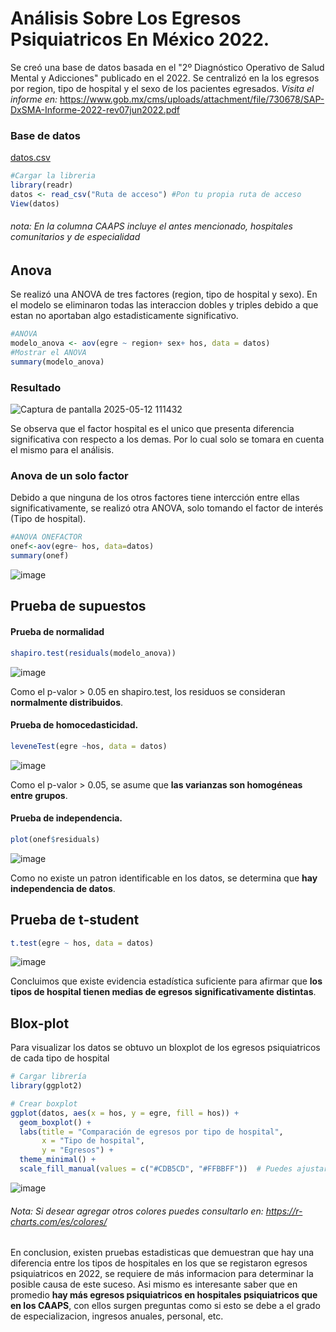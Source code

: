 # Análisis Sobre Los Egresos Psiquiatricos En México 2022.
Se creó una base de datos basada en el "2º Diagnóstico Operativo de Salud Mental y Adicciones" publicado en el 2022. Se centralizó en la los egresos por region, tipo de hospital y el sexo de los pacientes egresados.
_Visita el informe en:_ https://www.gob.mx/cms/uploads/attachment/file/730678/SAP-DxSMA-Informe-2022-rev07jun2022.pdf
### Base de datos
[datos.csv](https://github.com/user-attachments/files/20165833/datos.csv)
``` r
#Cargar la libreria
library(readr)
datos <- read_csv("Ruta de acceso") #Pon tu propia ruta de acceso
View(datos)
```
###### *nota: En la columna CAAPS incluye el antes mencionado, hospitales comunitarios y de especialidad*
## Anova
Se realizó una ANOVA de tres factores (region, tipo de hospital y sexo). En el modelo se eliminaron todas las interaccion dobles y triples debido a que estan no aportaban algo estadisticamente significativo.
```r
#ANOVA
modelo_anova <- aov(egre ~ region+ sex+ hos, data = datos)
#Mostrar el ANOVA
summary(modelo_anova)
```
### Resultado
![Captura de pantalla 2025-05-12 111432](https://github.com/user-attachments/assets/524ce181-2cb0-4032-85ed-867fe7db9b4f)

Se observa que el factor hospital es el unico que presenta diferencia significativa con respecto a los demas. Por lo cual solo se tomara en cuenta el mismo para el análisis.
### Anova de un solo factor
Debido a que ninguna de los otros factores tiene intercción entre ellas significativamente, se realizó otra ANOVA, solo tomando el factor de interés (Tipo de hospital).
```r
#ANOVA ONEFACTOR
onef<-aov(egre~ hos, data=datos)
summary(onef)
```
![image](https://github.com/user-attachments/assets/5387a3c9-e314-451b-938f-35a93aa27b03)

## Prueba de supuestos
#### Prueba de normalidad
```r
shapiro.test(residuals(modelo_anova))
```
![image](https://github.com/user-attachments/assets/ef7338fa-5a45-4ff0-8ca4-7c274383e8e4)

Como el p-valor > 0.05 en shapiro.test, los residuos se consideran **normalmente distribuidos**.

#### Prueba de homocedasticidad.
```r
leveneTest(egre ~hos, data = datos)
```
![image](https://github.com/user-attachments/assets/47cf996e-ed12-4801-b205-b793719b0c17)

Como el p-valor > 0.05, se asume que **las varianzas son homogéneas entre grupos**.
#### Prueba de independencia.
```r
plot(onef$residuals)
```
![image](https://github.com/user-attachments/assets/1e27c8c3-a560-4fbc-af5d-7843a0e6094f)

Como no existe un patron identificable en los datos, se determina que **hay independencia de datos**. 

## Prueba de t-student
```r
t.test(egre ~ hos, data = datos)
```
![image](https://github.com/user-attachments/assets/2c77d713-0b24-406a-8a3b-4d2cb6f82812)

Concluimos que existe evidencia estadística suficiente para afirmar que **los tipos de hospital tienen medias de egresos significativamente distintas**.
## Blox-plot 
Para visualizar los datos se obtuvo un bloxplot de los egresos psiquiatricos de cada tipo de hospital
```r
# Cargar librería
library(ggplot2)

# Crear boxplot
ggplot(datos, aes(x = hos, y = egre, fill = hos)) +
  geom_boxplot() +
  labs(title = "Comparación de egresos por tipo de hospital",
       x = "Tipo de hospital",
       y = "Egresos") +
  theme_minimal() +
  scale_fill_manual(values = c("#CDB5CD", "#FFBBFF"))  # Puedes ajustar los colores
```
![image](https://github.com/user-attachments/assets/70dda299-b79e-4617-8e42-f885e3bfab6a)

###### *Nota: Si desear agregar otros colores puedes consultarlo en: https://r-charts.com/es/colores/*

En conclusion, existen pruebas estadisticas que demuestran que hay una diferencia entre los tipos de hospitales en los que se registaron egresos psiquiatricos en 2022, se requiere de más informacion para determinar la posible causa de este suceso. Asi mismo es interesante saber que en promedio **hay más egresos psiquiatricos en hospitales psiquiatricos que en los CAAPS**, con ellos surgen preguntas como si esto se debe a el grado de especializacion, ingresos anuales, personal, etc. 







